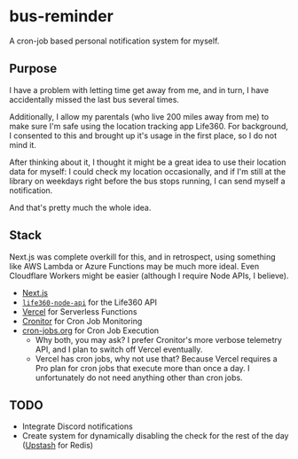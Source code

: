 # bus-reminder

A cron-job based personal notification system for myself.

## Purpose

I have a problem with letting time get away from me, and in turn, I have accidentally missed the last bus several times.

Additionally, I allow my parentals (who live 200 miles away from me) to make sure I'm safe using the location tracking app Life360. For background, I consented to this and brought up it's usage in the first place, so I do not mind it.

After thinking about it, I thought it might be a great idea to use their location data for myself: I could check my location occasionally, and if I'm still at the library on weekdays right before the bus stops running, I can send myself a notification.

And that's pretty much the whole idea.

## Stack

Next.js was complete overkill for this, and in retrospect, using something like AWS Lambda or Azure Functions may be much more ideal. Even Cloudflare Workers might be easier (although I require Node APIs, I believe).

- [Next.js][nextjs]
- [`life360-node-api`][life360-node-api] for the Life360 API
- [Vercel][vercel] for Serverless Functions
- [Cronitor][cronitor] for Cron Job Monitoring
- [cron-jobs.org][cron-jobs] for Cron Job Execution
  - Why both, you may ask? I prefer Cronitor's more verbose telemetry API, and I plan to switch off Vercel eventually.
  - Vercel has cron jobs, why not use that? Because Vercel requires a Pro plan for cron jobs that execute more than once a day. I unfortunately do not need anything other than cron jobs.

[nextjs]: https://nextjs.org/
[life360-node-api]: https://github.com/kaylathedev/life360-node-api
[vercel]: https://vercel.com
[cronitor]: https://cronitor.io
[cron-jobs]: https://cron-jobs.org


## TODO
- Integrate Discord notifications
- Create system for dynamically disabling the check for the rest of the day ([Upstash](upstash.com) for Redis)